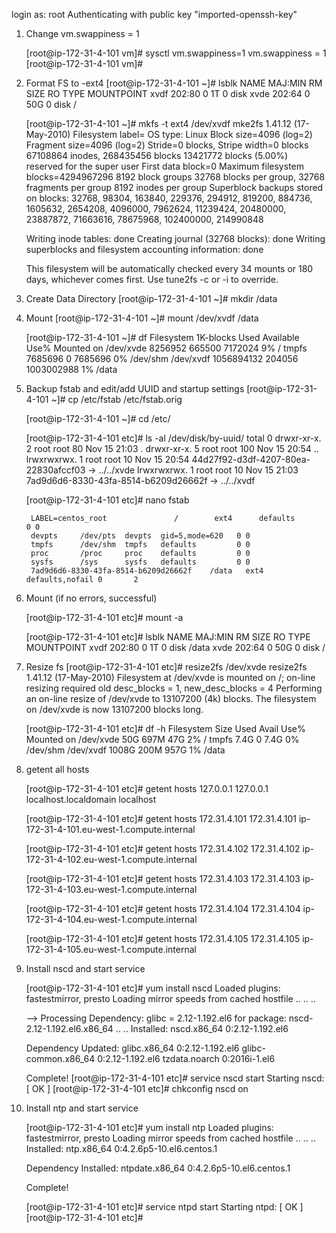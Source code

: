 login as: root
Authenticating with public key "imported-openssh-key"


1. Change vm.swappiness = 1

	[root@ip-172-31-4-101 vm]# sysctl vm.swappiness=1
	vm.swappiness = 1
	[root@ip-172-31-4-101 vm]#

2. Format FS to -ext4
	[root@ip-172-31-4-101 ~]# lsblk
	NAME MAJ:MIN RM SIZE RO TYPE MOUNTPOINT
	xvdf 202:80   0   1T  0 disk
	xvde 202:64   0  50G  0 disk /

	[root@ip-172-31-4-101 ~]# mkfs -t ext4 /dev/xvdf
	mke2fs 1.41.12 (17-May-2010)
	Filesystem label=
	OS type: Linux
	Block size=4096 (log=2)
	Fragment size=4096 (log=2)
	Stride=0 blocks, Stripe width=0 blocks
	67108864 inodes, 268435456 blocks
	13421772 blocks (5.00%) reserved for the super user
	First data block=0
	Maximum filesystem blocks=4294967296
	8192 block groups
	32768 blocks per group, 32768 fragments per group
	8192 inodes per group
	Superblock backups stored on blocks:
	        32768, 98304, 163840, 229376, 294912, 819200, 884736, 1605632, 2654208,
	        4096000, 7962624, 11239424, 20480000, 23887872, 71663616, 78675968,
	        102400000, 214990848

	Writing inode tables: done
	Creating journal (32768 blocks): done
	Writing superblocks and filesystem accounting information: done

	This filesystem will be automatically checked every 34 mounts or
	180 days, whichever comes first.  Use tune2fs -c or -i to override.

3. Create Data Directory
	[root@ip-172-31-4-101 ~]# mkdir /data

4. Mount 
	[root@ip-172-31-4-101 ~]# mount /dev/xvdf /data

	[root@ip-172-31-4-101 ~]# df
	Filesystem      1K-blocks   Used  Available Use% Mounted on
	/dev/xvde         8256952 665500    7172024   9% /
	tmpfs             7685696      0    7685696   0% /dev/shm
	/dev/xvdf      1056894132 204056 1003002988   1% /data

5. Backup fstab and edit/add UUID and startup settings
	[root@ip-172-31-4-101 ~]# cp /etc/fstab /etc/fstab.orig

	[root@ip-172-31-4-101 ~]# cd /etc/

	[root@ip-172-31-4-101 etc]# ls -al /dev/disk/by-uuid/
	total 0
	drwxr-xr-x. 2 root root  80 Nov 15 21:03 .
	drwxr-xr-x. 5 root root 100 Nov 15 20:54 ..
	lrwxrwxrwx. 1 root root  10 Nov 15 20:54 44d27f92-d3df-4207-80ea-22830afccf03 ->                                                                                                                      ../../xvde
	lrwxrwxrwx. 1 root root  10 Nov 15 21:03 7ad9d6d6-8330-43fa-8514-b6209d26662f ->                                                                                                                      ../../xvdf


	[root@ip-172-31-4-101 etc]# nano fstab

		LABEL=centos_root               /        ext4      defaults         0 0
		devpts     /dev/pts  devpts  gid=5,mode=620   0 0
		tmpfs      /dev/shm  tmpfs   defaults         0 0
		proc       /proc     proc    defaults         0 0
		sysfs      /sys      sysfs   defaults         0 0
		7ad9d6d6-8330-43fa-8514-b6209d26662f    /data   ext4    defaults,nofail 0       2

6. Mount (if no errors, successful)

	[root@ip-172-31-4-101 etc]# mount -a

	[root@ip-172-31-4-101 etc]# lsblk
	NAME MAJ:MIN RM SIZE RO TYPE MOUNTPOINT
	xvdf 202:80   0   1T  0 disk /data
	xvde 202:64   0  50G  0 disk /


7. Resize fs
	[root@ip-172-31-4-101 etc]# resize2fs /dev/xvde
	resize2fs 1.41.12 (17-May-2010)
	Filesystem at /dev/xvde is mounted on /; on-line resizing required
	old desc_blocks = 1, new_desc_blocks = 4
	Performing an on-line resize of /dev/xvde to 13107200 (4k) blocks.
	The filesystem on /dev/xvde is now 13107200 blocks long.

	[root@ip-172-31-4-101 etc]# df -h
	Filesystem      Size  Used Avail Use% Mounted on
	/dev/xvde        50G  697M   47G   2% /
	tmpfs           7.4G     0  7.4G   0% /dev/shm
	/dev/xvdf      1008G  200M  957G   1% /data

8. getent all hosts

	[root@ip-172-31-4-101 etc]# getent hosts 127.0.0.1
	127.0.0.1       localhost.localdomain localhost
	
	[root@ip-172-31-4-101 etc]# getent hosts 172.31.4.101
	172.31.4.101    ip-172-31-4-101.eu-west-1.compute.internal
	
	[root@ip-172-31-4-101 etc]# getent hosts 172.31.4.102
	172.31.4.102    ip-172-31-4-102.eu-west-1.compute.internal
	
	[root@ip-172-31-4-101 etc]# getent hosts 172.31.4.103
	172.31.4.103    ip-172-31-4-103.eu-west-1.compute.internal
	
	[root@ip-172-31-4-101 etc]# getent hosts 172.31.4.104
	172.31.4.104    ip-172-31-4-104.eu-west-1.compute.internal
	
	[root@ip-172-31-4-101 etc]# getent hosts 172.31.4.105
	172.31.4.105    ip-172-31-4-105.eu-west-1.compute.internal

9. Install nscd and start service

	[root@ip-172-31-4-101 etc]# yum install nscd
	Loaded plugins: fastestmirror, presto
	Loading mirror speeds from cached hostfile
	..
	..
	..

	--> Processing Dependency: glibc = 2.12-1.192.el6 for package: nscd-2.12-1.192.el6.x86_64
	..
	..
	Installed:
 	nscd.x86_64 0:2.12-1.192.el6

	Dependency Updated:
	  glibc.x86_64 0:2.12-1.192.el6      glibc-common.x86_64 0:2.12-1.192.el6      tzdata.noarch 0:2016i-1.el6

	Complete!
	[root@ip-172-31-4-101 etc]# service nscd start
	Starting nscd:                                             [  OK  ]
	[root@ip-172-31-4-101 etc]# chkconfig nscd  on

10. Install ntp and start service

	[root@ip-172-31-4-101 etc]# yum install ntp
	Loaded plugins: fastestmirror, presto
	Loading mirror speeds from cached hostfile
	..
	..
	..
	Installed:
	  ntp.x86_64 0:4.2.6p5-10.el6.centos.1

	Dependency Installed:
	  ntpdate.x86_64 0:4.2.6p5-10.el6.centos.1

	Complete!

	[root@ip-172-31-4-101 etc]# service ntpd start
	Starting ntpd:                                             [  OK  ]
	[root@ip-172-31-4-101 etc]#


